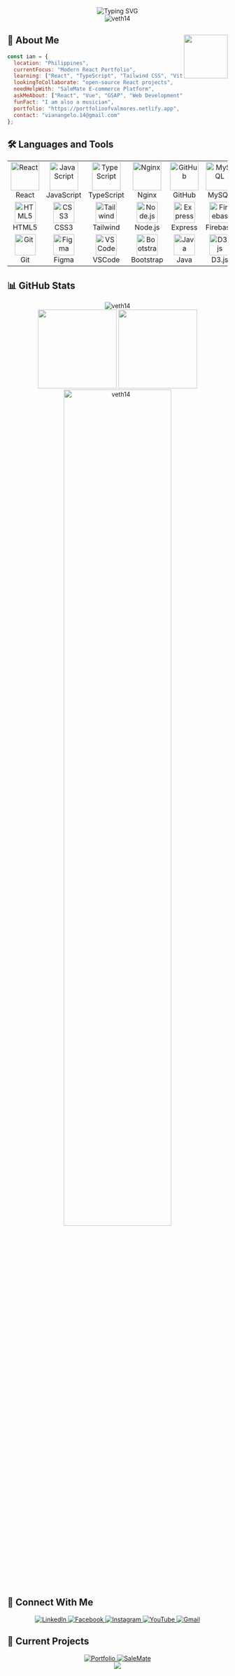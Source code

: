 <div align="center">
  <img src="https://readme-typing-svg.herokuapp.com?font=Fira+Code&weight=600&size=30&pause=1000&color=3584E4&center=true&vCenter=true&random=false&width=600&height=100&lines=Hi+%F0%9F%91%8B%2C+I'm+Ian+Angelo+Valmores;Full+Stack+Web+Developer;React+%7C+JavaScript+%7C+TypeScript" alt="Typing SVG" />
</div>

<div align="center">
  <img src="https://komarev.com/ghpvc/?username=veth14&label=Profile%20views&color=0e75b6&style=for-the-badge" alt="veth14" />
</div>

<h2>📌 About Me <img align="right" src="https://media.giphy.com/media/M9gbBd9nbDrOTu1Mqx/giphy.gif" width="100"/></h2>

```javascript
const ian = {
  location: "Philippines",
  currentFocus: "Modern React Portfolio",
  learning: ["React", "TypeScript", "Tailwind CSS", "Vite"],
  lookingToCollaborate: "open-source React projects",
  needHelpWith: "SaleMate E-commerce Platform",
  askMeAbout: ["React", "Vue", "GSAP", "Web Development"],
  funFact: "I am also a musician",
  portfolio: "https://portfolioofvalmores.netlify.app",
  contact: "vianangelo.14@gmail.com"
};
```

<h2>🛠️ Languages and Tools</h2>

<table align="center">
  <tr>
    <td align="center" width="96">
      <img src="https://techstack-generator.vercel.app/react-icon.svg" alt="React" width="65" height="65" />
      <br>React
    </td>
    <td align="center" width="96">
      <img src="https://techstack-generator.vercel.app/js-icon.svg" alt="JavaScript" width="65" height="65" />
      <br>JavaScript
    </td>
    <td align="center" width="96">
      <img src="https://techstack-generator.vercel.app/ts-icon.svg" alt="TypeScript" width="65" height="65" />
      <br>TypeScript
    </td>
    <td align="center" width="96">
      <img src="https://techstack-generator.vercel.app/nginx-icon.svg" alt="Nginx" width="65" height="65" />
      <br>Nginx
    </td>
    <td align="center" width="96">
      <img src="https://techstack-generator.vercel.app/github-icon.svg" alt="GitHub" width="65" height="65" />
      <br>GitHub
    </td>
    <td align="center" width="96">
      <img src="https://techstack-generator.vercel.app/mysql-icon.svg" alt="MySQL" width="65" height="65" />
      <br>MySQL
    </td>
  </tr>
  <tr>
    <td align="center" width="96">
      <img src="https://skillicons.dev/icons?i=html" width="48" height="48" alt="HTML5" />
      <br>HTML5
    </td>
    <td align="center" width="96">
      <img src="https://skillicons.dev/icons?i=css" width="48" height="48" alt="CSS3" />
      <br>CSS3
    </td>
    <td align="center" width="96">
      <img src="https://skillicons.dev/icons?i=tailwind" width="48" height="48" alt="Tailwind" />
      <br>Tailwind
    </td>
    <td align="center" width="96">
      <img src="https://skillicons.dev/icons?i=nodejs" width="48" height="48" alt="Node.js" />
      <br>Node.js
    </td>
    <td align="center" width="96">
      <img src="https://skillicons.dev/icons?i=express" width="48" height="48" alt="Express" />
      <br>Express
    </td>
    <td align="center" width="96">
      <img src="https://skillicons.dev/icons?i=firebase" width="48" height="48" alt="Firebase" />
      <br>Firebase
    </td>
  </tr>
  <tr>
    <td align="center" width="96">
      <img src="https://skillicons.dev/icons?i=git" width="48" height="48" alt="Git" />
      <br>Git
    </td>
    <td align="center" width="96">
      <img src="https://skillicons.dev/icons?i=figma" width="48" height="48" alt="Figma" />
      <br>Figma
    </td>
    <td align="center" width="96">
      <img src="https://skillicons.dev/icons?i=vscode" width="48" height="48" alt="VSCode" />
      <br>VSCode
    </td>
    <td align="center" width="96">
      <img src="https://skillicons.dev/icons?i=bootstrap" width="48" height="48" alt="Bootstrap" />
      <br>Bootstrap
    </td>
    <td align="center" width="96">
      <img src="https://skillicons.dev/icons?i=java" width="48" height="48" alt="Java" />
      <br>Java
    </td>
    <td align="center" width="96">
      <img src="https://skillicons.dev/icons?i=d3" width="48" height="48" alt="D3.js" />
      <br>D3.js
    </td>
  </tr>
</table>

<h2>📊 GitHub Stats</h2>

<div align="center">
  <img src="https://github-profile-trophy.vercel.app/?username=veth14&theme=algolia&no-frame=true&no-bg=true&margin-w=4" alt="veth14" />
</div>

<div align="center">
  <img height="180em" src="https://github-readme-stats.vercel.app/api?username=veth14&show_icons=true&theme=algolia&include_all_commits=true&count_private=true"/>
  <img height="180em" src="https://github-readme-stats.vercel.app/api/top-langs/?username=veth14&layout=compact&langs_count=7&theme=algolia"/>
</div>

<div align="center">
  <img width="70%" src="https://github-readme-streak-stats.herokuapp.com/?user=veth14&theme=algolia" alt="veth14" />
</div>

<h2>🔗 Connect With Me</h2>

<div align="center">
  <a href="https://linkedin.com/in/ian-angelo-valmores-89aa8423a">
    <img src="https://img.shields.io/badge/LinkedIn-0077B5?style=for-the-badge&logo=linkedin&logoColor=white" alt="LinkedIn"/>
  </a>
  <a href="https://fb.com/vianangelo14">
    <img src="https://img.shields.io/badge/Facebook-1877F2?style=for-the-badge&logo=facebook&logoColor=white" alt="Facebook"/>
  </a>
  <a href="https://instagram.com/itsss.iannn14">
    <img src="https://img.shields.io/badge/Instagram-E4405F?style=for-the-badge&logo=instagram&logoColor=white" alt="Instagram"/>
  </a>
  <a href="https://www.youtube.com/@vianangelo6421">
    <img src="https://img.shields.io/badge/YouTube-FF0000?style=for-the-badge&logo=youtube&logoColor=white" alt="YouTube"/>
  </a>
  <a href="mailto:vianangelo.14@gmail.com">
    <img src="https://img.shields.io/badge/Gmail-D14836?style=for-the-badge&logo=gmail&logoColor=white" alt="Gmail"/>
  </a>
</div>

<h2>🚀 Current Projects</h2>

<div align="center">
  <a href="https://portfolioofvalmores.netlify.app">
    <img src="https://github-readme-stats.vercel.app/api/pin/?username=veth14&repo=portfolio&theme=algolia" alt="Portfolio"/>
  </a>
  <a href="https://salemate.netlify.app">
    <img src="https://github-readme-stats.vercel.app/api/pin/?username=veth14&repo=salemate&theme=algolia" alt="SaleMate"/>
  </a>
</div>

<div align="center">
  <img src="https://capsule-render.vercel.app/api?type=waving&color=gradient&height=120&section=footer"/>
</div>
